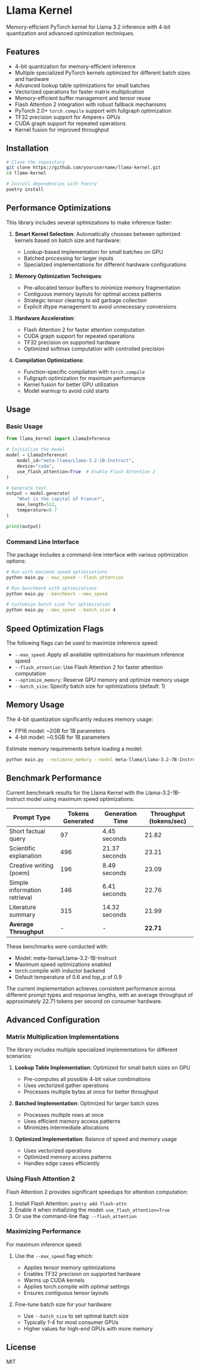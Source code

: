 # Llama Kernel

Memory-efficient PyTorch kernel for Llama 3.2 inference with 4-bit quantization and advanced optimization techniques.

## Features

- 4-bit quantization for memory-efficient inference
- Multiple specialized PyTorch kernels optimized for different batch sizes and hardware
- Advanced lookup table optimizations for small batches
- Vectorized operations for faster matrix multiplication
- Memory-efficient buffer management and tensor reuse
- Flash Attention 2 integration with robust fallback mechanisms
- PyTorch 2.0+ `torch.compile` support with fullgraph optimization
- TF32 precision support for Ampere+ GPUs
- CUDA graph support for repeated operations
- Kernel fusion for improved throughput

## Installation

```bash
# Clone the repository
git clone https://github.com/yourusername/llama-kernel.git
cd llama-kernel

# Install dependencies with Poetry
poetry install
```

## Performance Optimizations

This library includes several optimizations to make inference faster:

1. **Smart Kernel Selection**: Automatically chooses between optimized kernels based on batch size and hardware:
   - Lookup-based implementation for small batches on GPU
   - Batched processing for larger inputs
   - Specialized implementations for different hardware configurations

2. **Memory Optimization Techniques**:
   - Pre-allocated tensor buffers to minimize memory fragmentation
   - Contiguous memory layouts for optimal access patterns
   - Strategic tensor clearing to aid garbage collection
   - Explicit dtype management to avoid unnecessary conversions

3. **Hardware Acceleration**:
   - Flash Attention 2 for faster attention computation
   - CUDA graph support for repeated operations
   - TF32 precision on supported hardware
   - Optimized softmax computation with controlled precision

4. **Compilation Optimizations**:
   - Function-specific compilation with `torch.compile`
   - Fullgraph optimization for maximum performance
   - Kernel fusion for better GPU utilization
   - Model warmup to avoid cold starts

## Usage

### Basic Usage

```python
from llama_kernel import LlamaInference

# Initialize the model
model = LlamaInference(
    model_id="meta-llama/Llama-3.2-1B-Instruct",
    device="cuda",
    use_flash_attention=True  # Enable Flash Attention 2
)

# Generate text
output = model.generate(
    "What is the capital of France?",
    max_length=512,
    temperature=0.7
)

print(output)
```

### Command Line Interface

The package includes a command-line interface with various optimization options:

```bash
# Run with maximum speed optimizations
python main.py --max_speed --flash_attention

# Run benchmark with optimizations
python main.py --benchmark --max_speed

# Customize batch size for optimization
python main.py --max_speed --batch_size 4
```

## Speed Optimization Flags

The following flags can be used to maximize inference speed:

- `--max_speed`: Apply all available optimizations for maximum inference speed
- `--flash_attention`: Use Flash Attention 2 for faster attention computation
- `--optimize_memory`: Reserve GPU memory and optimize memory usage
- `--batch_size`: Specify batch size for optimizations (default: 1)

## Memory Usage

The 4-bit quantization significantly reduces memory usage:

- FP16 model: ~2GB for 1B parameters
- 4-bit model: ~0.5GB for 1B parameters

Estimate memory requirements before loading a model:

```bash
python main.py --estimate_memory --model meta-llama/Llama-3.2-7B-Instruct
```

## Benchmark Performance

Current benchmark results for the Llama Kernel with the Llama-3.2-1B-Instruct model using maximum speed optimizations:

| Prompt Type                           | Tokens Generated | Generation Time | Throughput (tokens/sec) |
|--------------------------------------|-----------------|----------------|------------------------|
| Short factual query                   | 97              | 4.45 seconds   | 21.82                  |
| Scientific explanation                | 496             | 21.37 seconds  | 23.21                  |
| Creative writing (poem)               | 196             | 8.49 seconds   | 23.09                  |
| Simple information retrieval          | 146             | 6.41 seconds   | 22.76                  |
| Literature summary                    | 315             | 14.32 seconds  | 21.99                  |
| **Average Throughput**               | -               | -              | **22.71**              |

These benchmarks were conducted with:
- Model: meta-llama/Llama-3.2-1B-Instruct
- Maximum speed optimizations enabled
- torch.compile with inductor backend
- Default temperature of 0.6 and top_p of 0.9

The current implementation achieves consistent performance across different prompt types and response lengths, with an average throughput of approximately 22.71 tokens per second on consumer hardware.

## Advanced Configuration

### Matrix Multiplication Implementations

The library includes multiple specialized implementations for different scenarios:

1. **Lookup Table Implementation**: Optimized for small batch sizes on GPU
   - Pre-computes all possible 4-bit value combinations
   - Uses vectorized gather operations
   - Processes multiple bytes at once for better throughput

2. **Batched Implementation**: Optimized for larger batch sizes
   - Processes multiple rows at once
   - Uses efficient memory access patterns
   - Minimizes intermediate allocations

3. **Optimized Implementation**: Balance of speed and memory usage
   - Uses vectorized operations
   - Optimized memory access patterns
   - Handles edge cases efficiently

### Using Flash Attention 2

Flash Attention 2 provides significant speedups for attention computation:

1. Install Flash Attention: `poetry add flash-attn`
2. Enable it when initializing the model: `use_flash_attention=True`
3. Or use the command-line flag: `--flash_attention`

### Maximizing Performance

For maximum inference speed:

1. Use the `--max_speed` flag which:
   - Applies tensor memory optimizations
   - Enables TF32 precision on supported hardware
   - Warms up CUDA kernels
   - Applies torch.compile with optimal settings
   - Ensures contiguous tensor layouts

2. Fine-tune batch size for your hardware:
   - Use `--batch_size` to set optimal batch size
   - Typically 1-4 for most consumer GPUs
   - Higher values for high-end GPUs with more memory

## License

MIT 